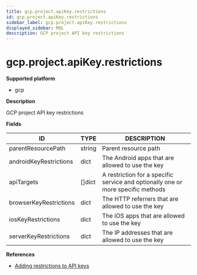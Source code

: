 ```yaml
---
title: gcp.project.apiKey.restrictions
id: gcp.project.apiKey.restrictions
sidebar_label: gcp.project.apiKey.restrictions
displayed_sidebar: MQL
description: GCP project API key restrictions
---
```


# gcp.project.apiKey.restrictions

**Supported platform**

- gcp

**Description**

GCP project API key restrictions

**Fields**

| ID                     | TYPE           | DESCRIPTION                                                                      |
| ---------------------- | -------------- | -------------------------------------------------------------------------------- |
| parentResourcePath     | string         | Parent resource path                                                             |
| androidKeyRestrictions | dict           | The Android apps that are allowed to use the key                                 |
| apiTargets             | &#91;&#93;dict | A restriction for a specific service and optionally one or more specific methods |
| browserKeyRestrictions | dict           | The HTTP referrers that are allowed to use the key                               |
| iosKeyRestrictions     | dict           | The iOS apps that are allowed to use the key                                     |
| serverKeyRestrictions  | dict           | The IP addresses that are allowed to use the key                                 |

**References**

- [Adding restrictions to API keys](https://cloud.google.com/api-keys/docs/add-restrictions-api-keys)
